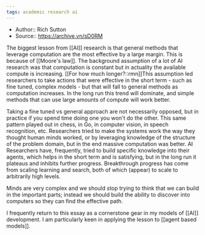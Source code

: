 ```yaml
---
tags: academic research ai
---
```


- Author:: Rich Sutton
- Source:: https://archive.vn/sD0RM

The biggest lesson from [[AI]] research is that general methods that leverage computation are the most effective by a large margin. This is because of [[Moore's law]]. The background assumption of a lot of AI research was that computation is constant but in actuality the available compute is increasing. [[For how much longer?::rmn]]This assumption led researchers to take actions that were effective in the short term - such as fine tuned, complex models - but that will fall to general methods as computation increases. In the long run this trend will dominate, and simple methods that can use large amounts of compute will work better.

Taking a fine tuned vs general approach are not necessarily opposed, but in practice if you spend time doing one you won't do the other. This same pattern played out in chess, in Go, in computer vision, in speech recognition, etc. Researchers tried to make the systems work the way they thought human minds worked, or by leveraging knowledge of the structure of the problem domain, but in the end massive computation was better. AI Researchers have, frequently, tried to build specific knowledge into their agents, which helps in the short term and is satisfying, but in the long run it plateaus and inhibits further progress. Breakthrough progress has come from scaling learning and search, both of which (appear) to scale to arbitrarily high levels. 

Minds are very complex and we should stop trying to think that we can build in the important parts; instead we should build the ability to discover into computers so they can find the effective path.

I frequently return to this essay as a cornerstone gear in my models of [[AI]] development. I am particularly keen in applying the lesson to [[agent based models]].
